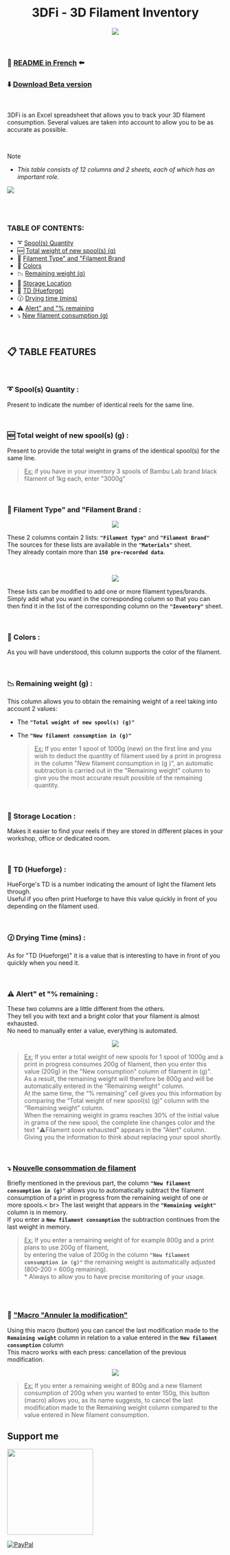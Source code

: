 <h1 align="center">3DFi - 3D Filament Inventory</h1>

<p align="center">  
  <img src="https://github.com/user-attachments/assets/31af8efe-ef62-400f-9212-5ce13b734101"/>  
</p>

<br />

### :page_with_curl: [README in French](https://github.com/KORSiRO/3DFi_3D-Filament-Inventory/blob/main/README.md) :arrow_left:

### ⬇️ [Download Beta version](https://github.com/KORSiRO/3DFi_3D-Filament-Inventory/releases)

<br />

3DFi is an Excel spreadsheet that allows you to track your 3D filament consumption. 
Several values are taken into account to allow you to be as accurate as possible.

<br />

> [!NOTE]
>* *This table consists of 12 columns and 2 sheets, each of which has an important role.*

 <img src="https://github.com/user-attachments/assets/00fee29d-f7b0-4838-9b5b-6ab21d8734ef"/> 

<br /><br />

### TABLE OF CONTENTS:
- :curly_loop: [Spool(s) Quantity](https://github.com/KORSiRO/3DFi_3D-Filament-Inventory/blob/main/README.md#curly_loop-quantit%C3%A9-de-bobines-)
- :new: [Total weight of new spool(s) (g)](https://github.com/KORSiRO/3DFi_3D-Filament-Inventory/edit/main/README.md#new-poids-total-des-bobines-neuves-g-)
- :memo: [Filament Type" and "Filament Brand](https://github.com/KORSiRO/3DFi_3D-Filament-Inventory/edit/main/README.md#memo-type-de-filament-et-marque-de-filament-)
- :art: [Colors](https://github.com/KORSiRO/3DFi_3D-Filament-Inventory/edit/main/README.md#art-couleurs-)
- :chart_with_downwards_trend: [Remaining weight (g)](https://github.com/KORSiRO/3DFi_3D-Filament-Inventory/edit/main/README.md#chart_with_downwards_trend-poids-restant-)
- :file_folder: [Storage Location](https://github.com/KORSiRO/3DFi_3D-Filament-Inventory/edit/main/README.md#file_folder-lieu-de-stockage-)
- :flower_playing_cards: [TD (Hueforge)](https://github.com/KORSiRO/3DFi_3D-Filament-Inventory/edit/main/README.md#flower_playing_cards-td-hueforge-)
- :clock130: [Drying time (mins)](https://github.com/KORSiRO/3DFi_3D-Filament-Inventory/edit/main/README.md#flower_playing_cards-td-hueforge-)
- :warning: [Alert" and "% remaining](https://github.com/KORSiRO/3DFi_3D-Filament-Inventory/edit/main/README.md#warning-alerte-et--restant-)
- :arrow_heading_down: [New filament consumption (g)](https://github.com/KORSiRO/3DFi_3D-Filament-Inventory/blob/main/README.md#arrow_heading_down-nouvelle-consommation-de-filament)

<br />

## :clipboard: TABLE FEATURES

<br />

### :curly_loop: Spool(s) Quantity :

   Present to indicate the number of identical reels for the same line.

<br />

### :new: Total weight of new spool(s) (g) :

   Present to provide the total weight in grams of the identical spool(s) for the same line.
   > <ins>Ex:</ins> if you have in your inventory 3 spools of Bambu Lab brand black filament of 1kg each, enter "3000g"

<br />   

### :memo: Filament Type" and "Filament Brand :

<p align="center">  
<img src="https://github.com/user-attachments/assets/399afa3a-1b1d-4af3-8b2e-de2667a24441"/>
</p>  

These 2 columns contain 2 lists: **`"Filament Type"`** and **`"Filament Brand"`**  
The sources for these lists are available in the **`"Materials"`** sheet.  
They already contain more than **`150 pre-recorded data`**.

<br />

<p align="center">  
<img src="https://github.com/user-attachments/assets/adbec5de-0775-45d9-8917-beb034a8c579"/>
</p>  

These lists can be modified to add one or more filament types/brands.  
Simply add what you want in the corresponding column so that you can then find it in the list of the corresponding column on the **`"Inventory"`** sheet.

<br />

### :art: Colors :

  As you will have understood, this column supports the color of the filament. 

<br />

### :chart_with_downwards_trend: Remaining weight (g) :

This column allows you to obtain the remaining weight of a reel taking into account 2 values:  
- The **`"Total weight of new spool(s) (g)"`**
- The **`"New filament consumption in (g)"`**<br>

  > <ins>Ex:</ins> If you enter 1 spool of 1000g (new) on the first line and you wish to deduct the quantity of filament used by a print in progress in the column "New filament consumption in (g )",
  > an automatic subtraction is carried out in the "Remaining weight" column to give you the most accurate result possible of the remaining quantity.

<br />

### :file_folder: Storage Location :

Makes it easier to find your reels if they are stored in different places in your workshop, office or dedicated room. 

<br />

### :flower_playing_cards: TD (Hueforge) :

HueForge's TD is a number indicating the amount of light the filament lets through.  
Useful if you often print Hueforge to have this value quickly in front of you depending on the filament used.

<br />

### :clock130: Drying Time (mins) :

As for "TD (Hueforge)" it is a value that is interesting to have in front of you quickly when you need it.

<br />

### :warning: Alert" et "% remaining : 

These two columns are a little different from the others.  
They tell you with text and a bright color that your filament is almost exhausted.  
No need to manually enter a value, everything is automated.  

<p align="center">  
<img src="https://github.com/user-attachments/assets/1b905135-9b02-408d-80f2-acd02d426dd2"/>
</p>

> <ins>Ex:</ins> If you enter a total weight of new spools for 1 spool of 1000g and a print in progress consumes 200g of filament, then you enter this value (200g) in the "New consumption" column of filament in (g)".<br>
> As a result, the remaining weight will therefore be 800g and will be automatically entered in the “Remaining weight” column.<br>
> At the same time, the “% remaining” cell gives you this information by comparing the “Total weight of new spool(s) (g)” column with the “Remaining weight” column.<br>
> When the remaining weight in grams reaches 30% of the initial value in grams of the new spool, the complete line changes color and the text "⚠️Filament soon exhausted" appears in the "Alert" column.<br>
> Giving you the information to think about replacing your spool shortly. 
<br>

### :arrow_heading_down: <ins>Nouvelle consommation de filament</ins>  

Briefly mentioned in the previous part, the column **`"New filament consumption in (g)"`** allows you to automatically subtract the filament consumption of a print in progress from the remaining weight of one or more spools.< br>
The last weight that appears in the **`"Remaining weight"`** column is in memory.<br>
If you enter a **`New filament consumption`** the subtraction continues from the last weight in memory.

> <ins>Ex:</ins> If you enter a remaining weight of for example 800g and a print plans to use 200g of filament,<br>
> by entering the value of 200g in the column **`"New filament consumption in (g)"`** the remaining weight is automatically adjusted (800-200 = 600g remaining).<br>*
> Always to allow you to have precise monitoring of your usage.

<br /><br />

### :black_square_button: <ins>"Macro "Annuler la modification"</ins>  

Using this macro (button) you can cancel the last modification made to the **`Remaining weight`** column in relation to a value entered in the **`New filament consumption`** column<br>
This macro works with each press: cancellation of the previous modification.  

<p align="center">  
<img src="https://github.com/user-attachments/assets/ddbad7d7-3324-48e3-a90c-1d06ba1b6f30"/>
</p>

> <ins>Ex:</ins> If you enter a remaining weight of 800g and a new filament consumption of 200g when you wanted to enter 150g,
> this button (macro) allows you, as its name suggests, to cancel the last modification made to the Remaining weight column compared to the value entered in New filament consumption.<br>

## Support me  
<a href="https://ko-fi.com/korsiro"><img src="https://ko-fi.com/img/githubbutton_sm.svg" width="200"></a>

[![PayPal](https://img.shields.io/badge/PayPal-00457C?style=for-the-badge&logo=paypal&logoColor=white)](https://paypal.me/korsiro)
